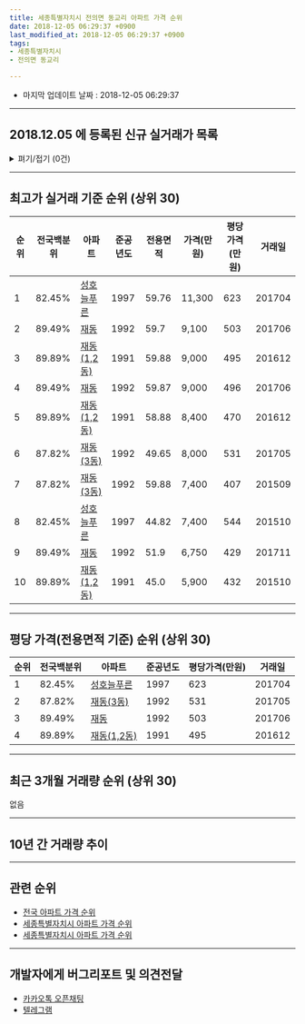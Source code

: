 ```yaml
---
title: 세종특별자치시 전의면 동교리 아파트 가격 순위
date: 2018-12-05 06:29:37 +0900
last_modified_at: 2018-12-05 06:29:37 +0900
tags:
- 세종특별자치시
- 전의면 동교리

---
```


* 마지막 업데이트 날짜 : 2018-12-05 06:29:37

---

## 2018.12.05 에 등록된 신규 실거래가 목록

<details>
<summary>펴기/접기 (0건)</summary>
<div markdown="1">

|아파트|전국백분위|준공년도|전용면적|가격(만원)|평당가격(만원)|거래일|
|---|---|---|---|---|---|---|
|없음|||||||


</div>
</details>

---

## 최고가 실거래 기준 순위 (상위 30)


|순위|전국백분위|아파트|준공년도|전용면적|가격(만원)|평당가격(만원)|거래일|
|---|---|---|---|---|---|---|---|
|1|82.45%|[성호늘푸른](https://search.naver.com/search.naver?query=%EC%84%B8%EC%A2%85%ED%8A%B9%EB%B3%84%EC%9E%90%EC%B9%98%EC%8B%9C+%EC%A0%84%EC%9D%98%EB%A9%B4+%EB%8F%99%EA%B5%90%EB%A6%AC+%EC%84%B1%ED%98%B8%EB%8A%98%ED%91%B8%EB%A5%B8)|1997|59.76|11,300|623|201704|
|2|89.49%|[재동](https://search.naver.com/search.naver?query=%EC%84%B8%EC%A2%85%ED%8A%B9%EB%B3%84%EC%9E%90%EC%B9%98%EC%8B%9C+%EC%A0%84%EC%9D%98%EB%A9%B4+%EB%8F%99%EA%B5%90%EB%A6%AC+%EC%9E%AC%EB%8F%99)|1992|59.7|9,100|503|201706|
|3|89.89%|[재동(1,2동)](https://search.naver.com/search.naver?query=%EC%84%B8%EC%A2%85%ED%8A%B9%EB%B3%84%EC%9E%90%EC%B9%98%EC%8B%9C+%EC%A0%84%EC%9D%98%EB%A9%B4+%EB%8F%99%EA%B5%90%EB%A6%AC+%EC%9E%AC%EB%8F%99%281%2C2%EB%8F%99%29)|1991|59.88|9,000|495|201612|
|4|89.49%|[재동](https://search.naver.com/search.naver?query=%EC%84%B8%EC%A2%85%ED%8A%B9%EB%B3%84%EC%9E%90%EC%B9%98%EC%8B%9C+%EC%A0%84%EC%9D%98%EB%A9%B4+%EB%8F%99%EA%B5%90%EB%A6%AC+%EC%9E%AC%EB%8F%99)|1992|59.87|9,000|496|201706|
|5|89.89%|[재동(1,2동)](https://search.naver.com/search.naver?query=%EC%84%B8%EC%A2%85%ED%8A%B9%EB%B3%84%EC%9E%90%EC%B9%98%EC%8B%9C+%EC%A0%84%EC%9D%98%EB%A9%B4+%EB%8F%99%EA%B5%90%EB%A6%AC+%EC%9E%AC%EB%8F%99%281%2C2%EB%8F%99%29)|1991|58.88|8,400|470|201612|
|6|87.82%|[재동(3동)](https://search.naver.com/search.naver?query=%EC%84%B8%EC%A2%85%ED%8A%B9%EB%B3%84%EC%9E%90%EC%B9%98%EC%8B%9C+%EC%A0%84%EC%9D%98%EB%A9%B4+%EB%8F%99%EA%B5%90%EB%A6%AC+%EC%9E%AC%EB%8F%99%283%EB%8F%99%29)|1992|49.65|8,000|531|201705|
|7|87.82%|[재동(3동)](https://search.naver.com/search.naver?query=%EC%84%B8%EC%A2%85%ED%8A%B9%EB%B3%84%EC%9E%90%EC%B9%98%EC%8B%9C+%EC%A0%84%EC%9D%98%EB%A9%B4+%EB%8F%99%EA%B5%90%EB%A6%AC+%EC%9E%AC%EB%8F%99%283%EB%8F%99%29)|1992|59.88|7,400|407|201509|
|8|82.45%|[성호늘푸른](https://search.naver.com/search.naver?query=%EC%84%B8%EC%A2%85%ED%8A%B9%EB%B3%84%EC%9E%90%EC%B9%98%EC%8B%9C+%EC%A0%84%EC%9D%98%EB%A9%B4+%EB%8F%99%EA%B5%90%EB%A6%AC+%EC%84%B1%ED%98%B8%EB%8A%98%ED%91%B8%EB%A5%B8)|1997|44.82|7,400|544|201510|
|9|89.49%|[재동](https://search.naver.com/search.naver?query=%EC%84%B8%EC%A2%85%ED%8A%B9%EB%B3%84%EC%9E%90%EC%B9%98%EC%8B%9C+%EC%A0%84%EC%9D%98%EB%A9%B4+%EB%8F%99%EA%B5%90%EB%A6%AC+%EC%9E%AC%EB%8F%99)|1992|51.9|6,750|429|201711|
|10|89.89%|[재동(1,2동)](https://search.naver.com/search.naver?query=%EC%84%B8%EC%A2%85%ED%8A%B9%EB%B3%84%EC%9E%90%EC%B9%98%EC%8B%9C+%EC%A0%84%EC%9D%98%EB%A9%B4+%EB%8F%99%EA%B5%90%EB%A6%AC+%EC%9E%AC%EB%8F%99%281%2C2%EB%8F%99%29)|1991|45.0|5,900|432|201510|


---

## 평당 가격(전용면적 기준) 순위 (상위 30)


|순위|전국백분위|아파트|준공년도|평당가격(만원)|거래일|
|---|---|---|---|---|---|
|1|82.45%|[성호늘푸른](https://search.naver.com/search.naver?query=%EC%84%B8%EC%A2%85%ED%8A%B9%EB%B3%84%EC%9E%90%EC%B9%98%EC%8B%9C+%EC%A0%84%EC%9D%98%EB%A9%B4+%EB%8F%99%EA%B5%90%EB%A6%AC+%EC%84%B1%ED%98%B8%EB%8A%98%ED%91%B8%EB%A5%B8)|1997|623|201704|
|2|87.82%|[재동(3동)](https://search.naver.com/search.naver?query=%EC%84%B8%EC%A2%85%ED%8A%B9%EB%B3%84%EC%9E%90%EC%B9%98%EC%8B%9C+%EC%A0%84%EC%9D%98%EB%A9%B4+%EB%8F%99%EA%B5%90%EB%A6%AC+%EC%9E%AC%EB%8F%99%283%EB%8F%99%29)|1992|531|201705|
|3|89.49%|[재동](https://search.naver.com/search.naver?query=%EC%84%B8%EC%A2%85%ED%8A%B9%EB%B3%84%EC%9E%90%EC%B9%98%EC%8B%9C+%EC%A0%84%EC%9D%98%EB%A9%B4+%EB%8F%99%EA%B5%90%EB%A6%AC+%EC%9E%AC%EB%8F%99)|1992|503|201706|
|4|89.89%|[재동(1,2동)](https://search.naver.com/search.naver?query=%EC%84%B8%EC%A2%85%ED%8A%B9%EB%B3%84%EC%9E%90%EC%B9%98%EC%8B%9C+%EC%A0%84%EC%9D%98%EB%A9%B4+%EB%8F%99%EA%B5%90%EB%A6%AC+%EC%9E%AC%EB%8F%99%281%2C2%EB%8F%99%29)|1991|495|201612|


---

## 최근 3개월 거래량 순위 (상위 30)

없음

---

## 10년 간 거래량 추이


<div style="width:100%;">
    <canvas id="deal_progress" height="250"></canvas>
</div>

<script>
new Chart(document.getElementById("deal_progress"), {
    type: 'line',
    data: {
        labels: ['200812','200901','200902','200903','200904','200905','200906','200907','200908','200909','200910','200911','200912','201001','201002','201003','201004','201005','201006','201007','201008','201009','201010','201011','201012','201101','201102','201103','201104','201105','201106','201107','201108','201109','201110','201111','201112','201201','201202','201203','201204','201205','201206','201207','201208','201209','201210','201211','201212','201301','201302','201303','201304','201305','201306','201307','201308','201309','201310','201311','201312','201401','201402','201403','201404','201405','201406','201407','201408','201409','201410','201411','201412','201501','201502','201503','201504','201505','201506','201507','201508','201509','201510','201511','201512','201601','201602','201603','201604','201605','201606','201607','201608','201609','201610','201611','201612','201701','201702','201703','201704','201705','201706','201707','201708','201709','201710','201711','201712','201801','201802','201803','201804','201805','201806','201807','201808','201809','201810','201811','201812'],
        datasets: [{
            label: '실거래 수',
            pointRadius: 1,
            data: [1, 29, 3, 41, 2, 2, 3, 0, 4, 18, 3, 2, 2, 3, 1, 2, 2, 0, 1, 0, 4, 2, 2, 2, 11, 9, 1, 30, 14, 21, 13, 0, 6, 6, 5, 3, 7, 1, 4, 4, 2, 3, 2, 1, 0, 1, 3, 3, 1, 8, 1, 8, 6, 5, 9, 3, 4, 4, 3, 5, 1, 2, 3, 4, 3, 4, 3, 3, 2, 1, 9, 5, 6, 2, 1, 2, 4, 3, 9, 3, 4, 3, 6, 2, 1, 2, 2, 1, 0, 2, 2, 2, 3, 2, 1, 3, 4, 1, 1, 3, 2, 1, 3, 2, 1, 1, 0, 1, 1, 0, 0, 3, 0, 1, 3, 1, 1, 1, 0, 0, 0],
            borderColor: "rgba(255, 201, 14, 1)",
            backgroundColor: "rgba(255, 201, 14, 0.5)",
            fill: true,
        }]
    },
    options: {
        responsive: true,
        title: {
            display: true,
            text: '10년간 거래량 추이'
        },
        tooltips: {
            mode: 'index',
            intersect: false,
        },
        hover: {
            mode: 'nearest',
            intersect: true
        },
        scales: {
            xAxes: [{
                display: true,
                scaleLabel: {
                    display: true,
                    labelString: '년/월'
                }
            }],
            yAxes: [{
                display: true,
                ticks: {
                    suggestedMin: 0,
                },
                scaleLabel: {
                    display: true,
                    labelString: '실거래 수'
                }
            }]
        }
    }
});

</script>


---

## 관련 순위

- [전국 아파트 가격 순위](https://inasie.github.io/apt-ranking/전국)
- [세종특별자치시 아파트 가격 순위](https://inasie.github.io/apt-ranking/세종특별자치시)
- [세종특별자치시 아파트 가격 순위](https://inasie.github.io/apt-ranking/세종특별자치시)


---

## 개발자에게 버그리포트 및 의견전달

- [카카오톡 오픈채팅](https://open.kakao.com/o/gLJUAP4)
- [텔레그램](https://t.me/inasie)

